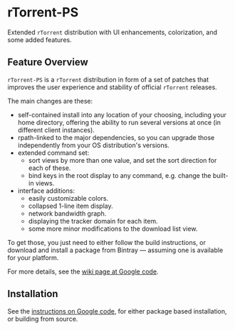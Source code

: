 rTorrent-PS
===========

Extended `rTorrent` distribution with UI enhancements, colorization, and some added features.

## Feature Overview

`rTorrent-PS` is a `rTorrent` distribution in form of a set of patches 
that improves the user experience and stability of official `rTorrent` releases.

The main changes are these:

  * self-contained install into any location of your choosing, including your home directory, offering the ability to run several versions at once (in different client instances).
  * rpath-linked to the major dependencies, so you can upgrade those independently from your OS distribution's versions.
  * extended command set:
    * sort views by more than one value, and set the sort direction for each of these.
    * bind keys in the root display to any command, e.g. change the built-in views.
  * interface additions:
    * easily customizable colors.
    * collapsed 1-line item display.
    * network bandwidth graph.
    * displaying the tracker domain for each item.
    * some more minor modifications to the download list view. 

To get those, you just need to either follow the build instructions, or download and install a package from Bintray — assuming one is available for your platform. 


For more details, see the [wiki page at Google code](https://code.google.com/p/pyroscope/wiki/RtorrentExtended).


## Installation

See the [instructions on Google code](https://code.google.com/p/pyroscope/wiki/DebianInstallFromSource#Build_rtorrent_and_core_dependencies_from_source), for either package based installation, or building from source.
